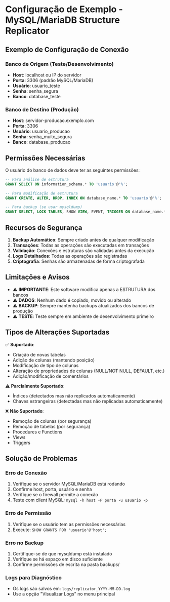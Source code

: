 # Configuração de Exemplo - MySQL/MariaDB Structure Replicator

## Exemplo de Configuração de Conexão

### Banco de Origem (Teste/Desenvolvimento)
- **Host**: localhost ou IP do servidor
- **Porta**: 3306 (padrão MySQL/MariaDB)
- **Usuário**: usuario_teste
- **Senha**: senha_segura
- **Banco**: database_teste

### Banco de Destino (Produção)
- **Host**: servidor-producao.exemplo.com
- **Porta**: 3306
- **Usuário**: usuario_producao
- **Senha**: senha_muito_segura
- **Banco**: database_producao

## Permissões Necessárias

O usuário do banco de dados deve ter as seguintes permissões:

```sql
-- Para análise de estrutura
GRANT SELECT ON information_schema.* TO 'usuario'@'%';

-- Para modificação de estrutura
GRANT CREATE, ALTER, DROP, INDEX ON database_name.* TO 'usuario'@'%';

-- Para backup (se usar mysqldump)
GRANT SELECT, LOCK TABLES, SHOW VIEW, EVENT, TRIGGER ON database_name.* TO 'usuario'@'%';
```

## Recursos de Segurança

1. **Backup Automático**: Sempre criado antes de qualquer modificação
2. **Transações**: Todas as operações são executadas em transações
3. **Validação**: Conexões e estruturas são validadas antes da execução
4. **Logs Detalhados**: Todas as operações são registradas
5. **Criptografia**: Senhas são armazenadas de forma criptografada

## Limitações e Avisos

- ⚠️ **IMPORTANTE**: Este software modifica apenas a ESTRUTURA dos bancos
- ⚠️ **DADOS**: Nenhum dado é copiado, movido ou alterado
- ⚠️ **BACKUP**: Sempre mantenha backups atualizados dos bancos de produção
- ⚠️ **TESTE**: Teste sempre em ambiente de desenvolvimento primeiro

## Tipos de Alterações Suportadas

✅ **Suportado**:
- Criação de novas tabelas
- Adição de colunas (mantendo posição)
- Modificação de tipo de colunas
- Alteração de propriedades de colunas (NULL/NOT NULL, DEFAULT, etc.)
- Adição/modificação de comentários

⚠️ **Parcialmente Suportado**:
- Índices (detectados mas não replicados automaticamente)
- Chaves estrangeiras (detectadas mas não replicadas automaticamente)

❌ **Não Suportado**:
- Remoção de colunas (por segurança)
- Remoção de tabelas (por segurança)
- Procedures e Functions
- Views
- Triggers

## Solução de Problemas

### Erro de Conexão
1. Verifique se o servidor MySQL/MariaDB está rodando
2. Confirme host, porta, usuário e senha
3. Verifique se o firewall permite a conexão
4. Teste com client MySQL: `mysql -h host -P porta -u usuario -p`

### Erro de Permissão
1. Verifique se o usuário tem as permissões necessárias
2. Execute: `SHOW GRANTS FOR 'usuario'@'host';`

### Erro no Backup
1. Certifique-se de que mysqldump está instalado
2. Verifique se há espaço em disco suficiente
3. Confirme permissões de escrita na pasta backups/

### Logs para Diagnóstico
- Os logs são salvos em: `logs/replicator_YYYY-MM-DD.log`
- Use a opção "Visualizar Logs" no menu principal
